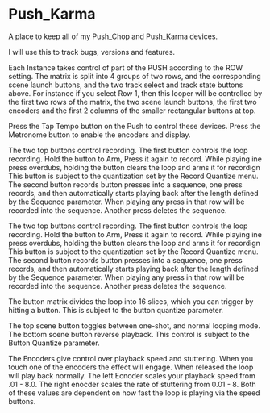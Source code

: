 # Push_Karma
A place to keep all of my Push_Chop and Push_Karma devices. 

I will use this to track bugs, versions and features. 

Each Instance takes control of part of the PUSH according to the ROW setting. The matrix is split into 4 groups of two rows, and the corresponding scene launch buttons, and the two track select and track state buttons above. For instance if you select Row 1, then this looper will be controlled by the first two rows of the matrix, the two scene launch buttons, the first two encoders and the first 2 columns of the smaller rectangular buttons at top. 

Press the Tap Tempo button on the Push to control these devices. Press the Metronome button to enable the encoders and display. 

The two top buttons control recording. The first button controls the loop recording. Hold the button to Arm, Press it again to record. While playing ine press overdubs, holding the button clears the loop and arms it for recordign This button is subject to the quantization set by the Record Quantize menu. The second button records button presses into a sequence, one press records, and then automatically starts playing back after the length defined by the Sequence parameter. When playing any press in that row will be recorded into the sequence.  Another press deletes the sequence. 

The two top buttons control recording. The first button controls the loop recording. Hold the button to Arm, Press it again to record. While playing ine press overdubs, holding the button clears the loop and arms it for recordign This button is subject to the quantization set by the Record Quantize menu. The second button records button presses into a sequence, one press records, and then automatically starts playing back after the length defined by the Sequence parameter. When playing any press in that row will be recorded into the sequence.  Another press deletes the sequence. 

The button matrix divides the loop into 16 slices, which you can trigger by hitting a button. This is subject to the button quantize parameter. 

The top scene button toggles between one-shot, and normal looping mode.
The bottom scene button reverse playback. This control is subject to the Button Quantize parameter. 

The Encoders give control over playback speed and stuttering. When you touch one of the encoders the effect will engage. When released the loop will play back normally. The left Ecnoder scales your playback speed from .01 - 8.0. The right enocder scales the rate of stuttering from 0.01 - 8. Both of these values are dependent on how fast the loop is playing via the speed buttons.  
